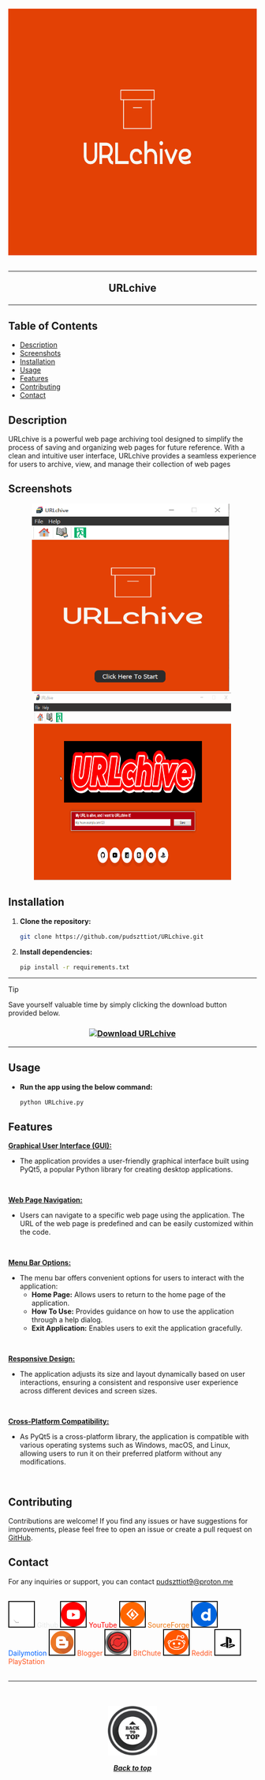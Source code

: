   <a name="top"></a>

<p align="center">
  <img width="660" height="500" src="https://raw.githubusercontent.com/pudszttiot/URLchive/main/Images/URLchive_1.png">
</p>

<h2 align="center">

---

URLchive

---

## Table of Contents

- [Description](#description)
- [Screenshots](#screenshots)
- [Installation](#installation)
- [Usage](#usage)
- [Features](#features)
- [Contributing](#contributing)
- [Contact](#contact)

## Description

URLchive is a powerful web page archiving tool designed to simplify the process of saving and organizing web pages for future reference. With a clean and intuitive user interface, URLchive provides a seamless experience for users to archive, view, and manage their collection of web pages

## Screenshots

<p align="center"> 
<img width="400" height="380" src="https://raw.githubusercontent.com/pudszttiot/URLchive/main/Images/URLchive_screenshot3.png" alt="Screenshot-1" border="0">
  &nbsp;
<img width="400" height="380" src="https://raw.githubusercontent.com/pudszttiot/URLchive/main/Images/urlchive_screenshot.gif" alt="Screenshot-GIF-2" border="0">
  </p>

## Installation

1. **Clone the repository:**
   ```bash
   git clone https://github.com/pudszttiot/URLchive.git
   ```

2. **Install dependencies:**
   ```bash
   pip install -r requirements.txt
   ```

---

> [!TIP]
> Save yourself valuable time by simply clicking the download button provided below.

<h3 align="center">

[![Download URLchive](https://a.fsdn.com/con/app/sf-download-button)](https://sourceforge.net/projects/urlchive/files/latest/download)

</h3>

---

## Usage
- **Run the app using the below command:**

   ```bash
   python URLchive.py
   ```

## Features

<ins>**Graphical User Interface (GUI):**</ins>
   - The application provides a user-friendly graphical interface built using PyQt5, a popular Python library for creating desktop applications.

<br>

<ins>**Web Page Navigation:**</ins>
   - Users can navigate to a specific web page using the application. The URL of the web page is predefined and can be easily customized within the code.

<br>

<ins>**Menu Bar Options:**</ins>
   - The menu bar offers convenient options for users to interact with the application:
     - **Home Page:** Allows users to return to the home page of the application.
     - **How To Use:** Provides guidance on how to use the application through a help dialog.
     - **Exit Application:** Enables users to exit the application gracefully.

<br>

<ins>**Responsive Design:**</ins>
   - The application adjusts its size and layout dynamically based on user interactions, ensuring a consistent and responsive user experience across different devices and screen sizes.

<br>

<ins>**Cross-Platform Compatibility:**</ins>
   - As PyQt5 is a cross-platform library, the application is compatible with various operating systems such as Windows, macOS, and Linux, allowing users to run it on their preferred platform without any modifications.

<br>

## Contributing

Contributions are welcome! If you find any issues or have suggestions for improvements, please feel free to open an issue or create a pull request on [GitHub](https://github.com/pudszttiot/URLchivev).

## Contact

For any inquiries or support, you can contact [pudszttiot9@proton.me](mailto:pudszttiot9@proton.me)

<br>

<span>
        <img src="https://raw.githubusercontent.com/pudszttiot/SpotiScrape-Online/main/Images/Socials/Github.png" alt="Github.png" width="50" height="50" border="2">
        <a href="https://github.com/pudszttiot" style="display:inline-block; text-decoration:none; color:#e8eaea;" onclick="openLink('https://github.com/pudszttiot')">Github</a>
        </span>

<span>
        <img src="https://raw.githubusercontent.com/pudszttiot/SpotiScrape-Online/main/Images/Socials/Youtube.png" alt="Youtube.png" width="50" height="50" border="2">
        <a href="https://youtube.com/@pudszTTIOT" style="display:inline-block; text-decoration:none; color:#ff0000;" onclick="openLink('https://youtube.com/@pudszTTIOT')">YouTube</a>
        </span>

<span>
        <img src="https://raw.githubusercontent.com/pudszttiot/SpotiScrape-Online/main/Images/Socials/SourceForge2.png" alt="SourceForge.png" width="50" height="50" border="2">
        <a href="https://sourceforge.net/u/pudszttiot" style="display:inline-block; text-decoration:none; color:#ee730a;" onclick="openLink('https://sourceforge.net/u/pudszttiot')">SourceForge</a>
        </span>

<span>
        <img src="https://raw.githubusercontent.com/pudszttiot/SpotiScrape-Online/main/Images/Socials/Dailymotion.png" alt="Dailymotion.png" width="50" height="50" border="2">
        <a href="https://dailymotion.com/pudszttiot" style="display:inline-block; text-decoration:none; color:#0062ff;" onclick="openLink('https://dailymotion.com/pudszttiot')">Dailymotion</a>
        </span>

<span>
        <img src="https://raw.githubusercontent.com/pudszttiot/SpotiScrape-Online/main/Images/Socials/Blogger.png" alt="Blogger.png" width="50" height="50" border="2">
        <a href="https://pudszttiot.blogspot.com" style="display:inline-block; text-decoration:none; color:#ff5722;" onclick="openLink('https://pudszttiot.blogspot.com')">Blogger</a>
        </span>

<span>
        <img src="https://raw.githubusercontent.com/pudszttiot/SpotiScrape-Online/main/Images/Socials/BitChute_Social.png" alt="BitChute.png" width="50" height="50" border="2">
        <a href="https://bitchute.com/channel/pudszttiot/" style="display:inline-block; text-decoration:none; color:#ff5722;" onclick="openLink('https://bitchute.com/channel/pudszttiot/')">BitChute</a>
        </span>

<span>
        <img src="https://raw.githubusercontent.com/pudszttiot/SpotiScrape-Online/main/Images/Socials/Reddit.png" alt="Reddit.png" width="50" height="50" border="2">
        <a href="https://reddit.com/user/puddsszz" style="display:inline-block; text-decoration:none; color:#ff5722;" onclick="openLink('https://reddit.com/user/puddsszz')">Reddit</a>
        </span>

<span>
        <img src="https://raw.githubusercontent.com/pudszttiot/SpotiScrape-Online/main/Images/Socials/Playstation.png" alt="PlayStation.png" width="50" height="50" border="2">
        <a href="https://psnprofiles.com/snippapudsz" style="display:inline-block; text-decoration:none; color:#ff5722;" onclick="openLink('https://psnprofiles.com/snippapudsz')">PlayStation</a>
        </span>

<br>
<br>

---

<br>

<h5 align="center">

[<img width="100" height="100" src="https://raw.githubusercontent.com/pudszttiot/Folder-Templates/main/Images/back-to-top2.png">](#top)

[Back to top](#top)

<br>

